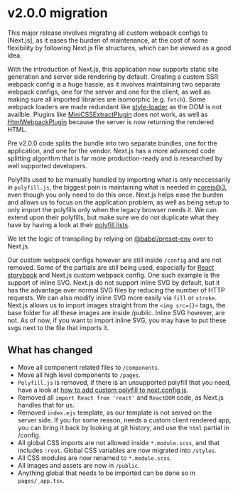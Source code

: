 # v2.0.0 migration

This major release involves migrating all custom webpack configs to [Next.js], as it eases the burden
of maintenance, at the cost of some flexibility by following Next.js file structures, which can be
viewed as a good idea.

With the introduction of Next.js, this application now supports static site generation and server side
rendering by default. Creating a custom SSR webpack config is a huge hassle, as it involves maintaining
two separate webpack configs, one for the server and one for the client, as well as making sure all imported
libraries are isomorphic (e.g. `fetch`). Some webpack loaders are made redundant like [style-loader](https://github.com/webpack-contrib/style-loader)
as the DOM is not availble. Plugins like [MiniCSSExtractPlugin](https://webpack.js.org/plugins/mini-css-extract-plugin/) does not work,
as well as [HtmlWebpackPlugin](https://webpack.js.org/plugins/html-webpack-plugin/) because the server is now returning the rendered HTML.

Pre v2.0.0 code splits the bundle into two separate bundles, one for the application, and one for the vendor. Next.js
has a more advanced code splitting algorithm that is far more production-ready and is researched by well supported
developers.

Polyfills used to be manually handled by importing what is only neccessarily in `polyfill.js`, the biggest pain is
maintaining what is needed in [corejs@3](https://github.com/zloirock/core-js), even though you only need to do this once. Next.js helps ease the burden and
allows us to focus on the application problem, as well as being setup to only import the polyfills only when the legacy
browser needs it.
We can extend upon their polyfills, but make sure we do not duplicate what they have by having a look at their
[polyfill lists](https://github.com/zeit/next.js/blob/canary/packages/next-polyfill-nomodule/src/index.js).

We let the logic of transpiling by relying on [@babel/preset-env](https://babeljs.io/docs/en/babel-preset-env) over to Next.js.

Our custom webpack configs however are still inside `/config` and are not removed. Some of the partials are still being used, especially
for [React storybook]() and Next.js custom webpack config. One such example is the support of inline SVG. Next.js do not support inline
SVG by default, but it has the advantage over normal SVG files by reducing the number of HTTP requests. We can also modify
inline SVG more easily via `fill` or `stroke`. Next.js allows us to import images straight from the `<img src={}>` tags, the base
folder for all these images are inside /public. Inline SVG however, are not. As of now, if you want to import inline SVG,
you may have to put these svgs next to the file that imports it.

## What has changed

- Move all component related files to `/components`.
- Move all high level components to `/pages`.
- `Polyfill.js` is removed, if there is an unsupported polyfill that you need, have a look at
  [how to add custom polyfill to next.config.js](https://github.com/zeit/next.js/blob/canary/examples/with-polyfills/next.config.js).
- Removed all `import React from 'react'` and `ReactDOM` code, as Next.js handles that for us.
- Removed `index.ejs` template, as our template is not served on the server side. If you for some reason, needs a custom client
  rendered app, you can bring it back by looking at git history, and use the `html` partial in /config.
- All global CSS imports are not allowed inside `*.module.scss`, and that includes `:root`. Global CSS variables are now migrated into `/styles`.
- All CSS modules are now renamed to `*.module.scss`.
- All images and assets are now in `/public`.
- Anything global that needs to be imported can be done so in `pages/_app.tsx`.
